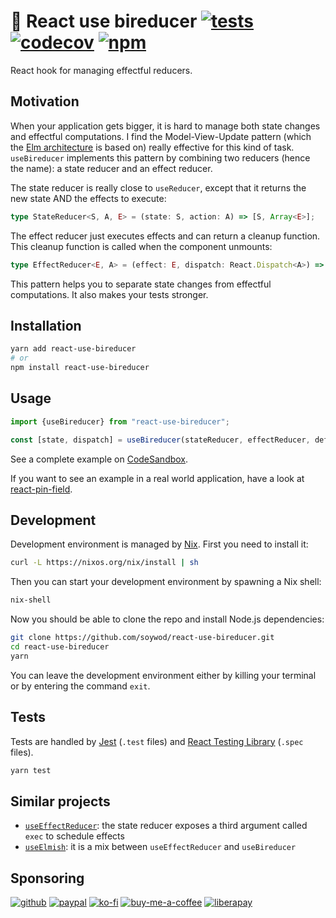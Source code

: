 # 🔀 React use bireducer [![tests](https://img.shields.io/github/workflow/status/soywod/react-use-bireducer/integration?label=tests&logo=github&style=flat-square)](https://github.com/soywod/react-use-bireducer/actions/workflows/test.yaml) [![codecov](https://img.shields.io/codecov/c/github/soywod/react-use-bireducer?logo=codecov&style=flat-square)](https://app.codecov.io/gh/soywod/react-use-bireducer) [![npm](https://img.shields.io/npm/v/react-use-bireducer?logo=npm&label=npm&color=success&style=flat-square)](https://www.npmjs.com/package/react-use-bireducer)

React hook for managing effectful reducers.

## Motivation

When your application gets bigger, it is hard to manage both state
changes and effectful computations. I find the Model-View-Update
pattern (which the [Elm
architecture](https://guide.elm-lang.org/architecture/) is based on)
really effective for this kind of task. `useBireducer` implements this
pattern by combining two reducers (hence the name): a state reducer
and an effect reducer.

The state reducer is really close to `useReducer`, except that it
returns the new state AND the effects to execute:

```typescript
type StateReducer<S, A, E> = (state: S, action: A) => [S, Array<E>];
```

The effect reducer just executes effects and can return a cleanup
function. This cleanup function is called when the component unmounts:

```typescript
type EffectReducer<E, A> = (effect: E, dispatch: React.Dispatch<A>) => void | (() => void);
```

This pattern helps you to separate state changes from effectful
computations. It also makes your tests stronger.

## Installation

```bash
yarn add react-use-bireducer
# or
npm install react-use-bireducer
```

## Usage

```typescript
import {useBireducer} from "react-use-bireducer";

const [state, dispatch] = useBireducer(stateReducer, effectReducer, defaultState);
```

See a complete example on
[CodeSandbox](https://codesandbox.io/s/react-use-bireducer-example-20n30w?file=/src/App.tsx).

If you want to see an example in a real world application, have a look
at
[react-pin-field](https://github.com/soywod/react-pin-field/blob/49418994ae39c3aac67d2b4f94082a20effcea4b/lib/src/pin-field/pin-field.tsx#L251).

## Development

Development environment is managed by [Nix](https://nixos.org/). First
you need to install it:

```bash
curl -L https://nixos.org/nix/install | sh
```

Then you can start your development environment by spawning a Nix
shell:

```bash
nix-shell
```

Now you should be able to clone the repo and install Node.js
dependencies:

```bash
git clone https://github.com/soywod/react-use-bireducer.git
cd react-use-bireducer
yarn
```

You can leave the development environment either by killing your
terminal or by entering the command `exit`.

## Tests

Tests are handled by [Jest](https://jestjs.io/) (`.test` files) and
[React Testing
Library](https://testing-library.com/docs/react-testing-library/intro/)
(`.spec` files).

```bash
yarn test
```

## Similar projects

- [`useEffectReducer`](https://github.com/davidkpiano/useEffectReducer):
  the state reducer exposes a third argument called `exec` to schedule
  effects
- [`useElmish`](https://github.com/ncthbrt/react-use-elmish): it is a
  mix between `useEffectReducer` and `useBireducer`

## Sponsoring

[![github](https://img.shields.io/badge/-GitHub%20Sponsors-fafbfc?logo=GitHub%20Sponsors&style=flat-square)](https://github.com/sponsors/soywod)
[![paypal](https://img.shields.io/badge/-PayPal-0079c1?logo=PayPal&logoColor=ffffff&style=flat-square)](https://www.paypal.com/paypalme/soywod)
[![ko-fi](https://img.shields.io/badge/-Ko--fi-ff5e5a?logo=Ko-fi&logoColor=ffffff&style=flat-square)](https://ko-fi.com/soywod)
[![buy-me-a-coffee](https://img.shields.io/badge/-Buy%20Me%20a%20Coffee-ffdd00?logo=Buy%20Me%20A%20Coffee&logoColor=000000&style=flat-square)](https://www.buymeacoffee.com/soywod)
[![liberapay](https://img.shields.io/badge/-Liberapay-f6c915?logo=Liberapay&logoColor=222222&style=flat-square)](https://liberapay.com/soywod)
